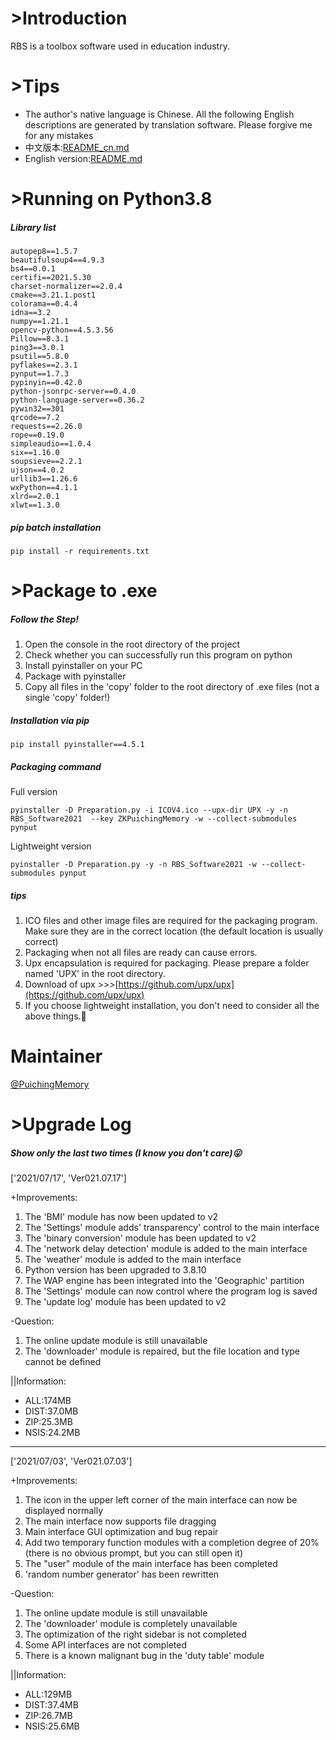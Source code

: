 # >Introduction

RBS is a toolbox software used in education industry.

# >Tips

- The author's native language is Chinese. All the following English descriptions are generated by translation software. Please forgive me for any mistakes
- 中文版本:[README_cn.md](https://github.com/Puiching-Memory/RBS-Software/blob/main/README_cn.md)
- English version:[README.md](https://github.com/Puiching-Memory/RBS-Software/blob/main/README.md)

# >Running on Python3.8

##### Library list

```
autopep8==1.5.7
beautifulsoup4==4.9.3
bs4==0.0.1
certifi==2021.5.30
charset-normalizer==2.0.4
cmake==3.21.1.post1
colorama==0.4.4
idna==3.2
numpy==1.21.1
opencv-python==4.5.3.56
Pillow==8.3.1
ping3==3.0.1
psutil==5.8.0
pyflakes==2.3.1
pynput==1.7.3
pypinyin==0.42.0
python-jsonrpc-server==0.4.0
python-language-server==0.36.2
pywin32==301
qrcode==7.2
requests==2.26.0
rope==0.19.0
simpleaudio==1.0.4
six==1.16.0
soupsieve==2.2.1
ujson==4.0.2
urllib3==1.26.6
wxPython==4.1.1
xlrd==2.0.1
xlwt==1.3.0
```

##### pip batch installation

```
pip install -r requirements.txt
```

# >Package to .exe

##### Follow the Step!

1. Open the console in the root directory of the project
2. Check whether you can successfully run this program on python
3. Install pyinstaller on your PC
4. Package with pyinstaller
5. Copy all files in the 'copy' folder to the root directory of .exe files (not a single 'copy' folder!)

##### Installation via pip

```
pip install pyinstaller==4.5.1
```

##### Packaging command

Full version

```
pyinstaller -D Preparation.py -i ICOV4.ico --upx-dir UPX -y -n RBS_Software2021  --key ZKPuichingMemory -w --collect-submodules pynput
```

Lightweight version

```
pyinstaller -D Preparation.py -y -n RBS_Software2021 -w --collect-submodules pynput
```

##### tips

1. ICO files and other image files are required for the packaging program. Make sure they are in the correct location (the default location is usually correct)
2. Packaging when not all files are ready can cause errors.
3. Upx encapsulation is required for packaging. Please prepare a folder named 'UPX' in the root directory.
4. Download of upx >>>[https://github.com/upx/upx](https://github.com/upx/upx)
5. If you choose lightweight installation, you don't need to consider all the above things.🤣

# Maintainer

[@PuichingMemory](https://github.com/Puiching-Memory)

# >Upgrade Log

##### Show only the last two times (I know you don't care)😛

['2021/07/17', 'Ver021.07.17']

+Improvements:

1. The 'BMI' module has now been updated to v2
2. The 'Settings' module adds' transparency' control to the main interface
3. The 'binary conversion' module has been updated to v2
4. The 'network delay detection' module is added to the main interface
5. The 'weather' module is added to the main interface
6. Python version has been upgraded to 3.8.10
7. The WAP engine has been integrated into the 'Geographic' partition
8. The 'Settings' module can now control where the program log is saved
9. The 'update log' module has been updated to v2

-Question:

1. The online update module is still unavailable
2. The 'downloader' module is repaired, but the file location and type cannot be defined

||Information:

* ALL:174MB
* DIST:37.0MB
* ZIP:25.3MB
* NSIS:24.2MB

---

['2021/07/03', 'Ver021.07.03']

+Improvements:

1. The icon in the upper left corner of the main interface can now be displayed normally
2. The main interface now supports file dragging
3. Main interface GUI optimization and bug repair
4. Add two temporary function modules with a completion degree of 20% (there is no obvious prompt, but you can still open it)
5. The "user" module of the main interface has been completed
6. 'random number generator' has been rewritten

-Question:

1. The online update module is still unavailable
2. The 'downloader' module is completely unavailable
3. The optimization of the right sidebar is not completed
4. Some API interfaces are not completed
5. There is a known malignant bug in the 'duty table' module

||Information:

* ALL:129MB
* DIST:37.4MB
* ZIP:26.7MB
* NSIS:25.6MB

